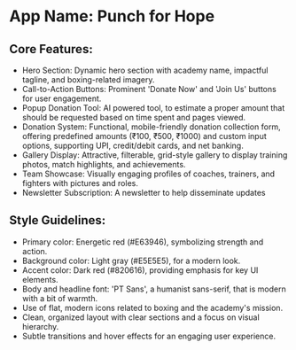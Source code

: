 # **App Name**: Punch for Hope

## Core Features:

- Hero Section: Dynamic hero section with academy name, impactful tagline, and boxing-related imagery.
- Call-to-Action Buttons: Prominent 'Donate Now' and 'Join Us' buttons for user engagement.
- Popup Donation Tool: AI powered tool, to estimate a proper amount that should be requested based on time spent and pages viewed.
- Donation System: Functional, mobile-friendly donation collection form, offering predefined amounts (₹100, ₹500, ₹1000) and custom input options, supporting UPI, credit/debit cards, and net banking.
- Gallery Display: Attractive, filterable, grid-style gallery to display training photos, match highlights, and achievements.
- Team Showcase: Visually engaging profiles of coaches, trainers, and fighters with pictures and roles.
- Newsletter Subscription: A newsletter to help disseminate updates

## Style Guidelines:

- Primary color: Energetic red (#E63946), symbolizing strength and action.
- Background color: Light gray (#E5E5E5), for a modern look.
- Accent color: Dark red (#820616), providing emphasis for key UI elements.
- Body and headline font: 'PT Sans', a humanist sans-serif, that is modern with a bit of warmth.
- Use of flat, modern icons related to boxing and the academy's mission.
- Clean, organized layout with clear sections and a focus on visual hierarchy.
- Subtle transitions and hover effects for an engaging user experience.